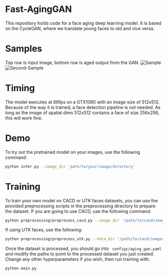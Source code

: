 # Fast-AgingGAN
This repository holds code for a face aging deep learning model. It is based on the CycleGAN, where we translate young faces to old and vice versa.

# Samples
Top row is input image, bottom row is aged output from the GAN.
![Sample](https://user-images.githubusercontent.com/4294680/86517626-b4d54100-be2a-11ea-8cf1-7e4e088f96a3.png)
![Second-Sample](https://user-images.githubusercontent.com/4294680/86517663-f5cd5580-be2a-11ea-9e39-51ddf8be2084.png)
# Timing
The model executes at 66fps on a GTX1080 with an image size of 512x512. Because of the way it is trained, a face detection pipeline is not needed. As long as the image of spatial dims 512x512 contains a face of size 256x256, this will work fine.

# Demo
To try out the pretrained model on your images, use the following command:
```bash
python infer.py --image_dir 'path/to/your/image/directory'
```

# Training
To train your own model on CACD or UTK faces datasets, you can use the provided preprocessing scripts in the preprocessing directory to prepare the dataset.
If you are going to use CACD, use the following command:
```bash
python preprocessing/preprocess_cacd.py --image_dir '/path/to/cacd/images' --metadata '/path/to/the/cacd/metadata/file' --output_dir 'path/to/save/processed/data'
```
If using UTK faces, use the following:
```bash
python preprocessing/preprocess_utk.py --data_dir '/path/to/cacd/images' --output_dir 'path/to/save/processed/data'
```

Once the dataset is processed, you should go into ``` configs/aging_gan.yaml``` and modify the paths to point to the processed dataset you just created. Change any other hyperparameters if you wish, then run training with:
```bash
python main.py
```
